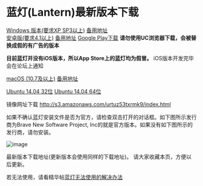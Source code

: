 # 蓝灯(Lantern)最新版本下载

[Windows 版本(要求XP SP3以上)](https://raw.githubusercontent.com/getlantern/lantern-binaries/master/lantern-installer.exe)      [备用地址](https://s3.amazonaws.com/lantern/lantern-installer.exe)  
[安卓版(要求4.1以上)](https://raw.githubusercontent.com/getlantern/lantern-binaries/master/lantern-installer.apk)               [备用地址](https://s3.amazonaws.com/lantern/lantern-installer.apk) [Google Play下载](https://play.google.com/store/apps/details?id=org.getlantern.lantern) **请勿使用UC浏览器下载，会被替换成假的有广告的版本**  

**目前蓝灯并没有iOS版本，所以App Store上的蓝灯均为假冒。** iOS版本开发完毕会在论坛上通知

[macOS (10.7及以上)](https://raw.githubusercontent.com/getlantern/lantern-binaries/master/lantern-installer.dmg)              [备用地址](https://s3.amazonaws.com/lantern/lantern-installer.dmg) 

[Ubuntu 14.04 32位](https://raw.githubusercontent.com/getlantern/lantern-binaries/master/lantern-installer-32-bit.deb)
[Ubuntu 14.04 64位](https://raw.githubusercontent.com/getlantern/lantern-binaries/master/lantern-installer-64-bit.deb)


镜像网址下载
http://s3.amazonaws.com/urtuz53txrmk9/index.html

如果不确认蓝灯安装文件是否为官方，请检查双击打开的对话框。如下图所示发行商为Brave New Software Project, Inc的就是官方版本。如果没有如下图所示的发行商，请勿安装。

![image](https://cloud.githubusercontent.com/assets/20512438/20381528/a251d112-ac5c-11e6-9d14-8f796e0b4908.png)

最新版本下载地址(更新版本会使用同样的下载地址)。 请大家收藏本页，方便以后更新。

若无法使用，请看精华帖[蓝灯无法使用的解决办法](https://github.com/getlantern/download/wiki/FAQ)
